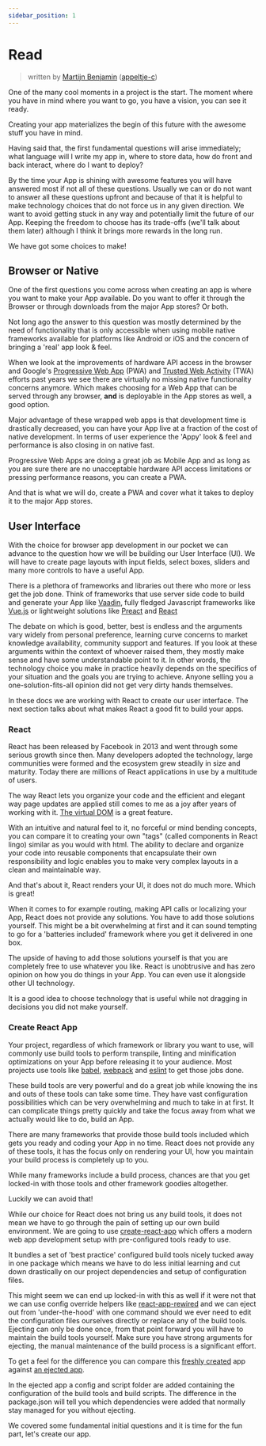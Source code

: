 ```yaml
---
sidebar_position: 1
---
```


# Read

> written by [Martijn Benjamin](https://www.linkedin.com/in/martijn-benjamin/) ([appeltje-c](https://github.com/appeltje-c))

One of the many cool moments in a project is the start. The moment where you have
in mind where you want to go, you have a vision, you can see it ready.

Creating your app materializes the begin of this future with the awesome stuff
you have in mind.

Having said that, the first fundamental questions will arise immediately; what
language will I write my app in, where to store data, how do front and back
interact, where do I want to deploy?

By the time your App is shining with awesome features you will have answered most
if not all of these questions. Usually we can or do not want to answer all these
questions upfront and because of that it is helpful to make technology choices that
do not force us in any given direction. We want to avoid getting stuck in any way
and potentially limit the future of our App. Keeping the freedom to choose has its
trade-offs (we'll talk about them later) although I think it brings more rewards
in the long run.

We have got some choices to make!

## Browser or Native

One of the first questions you come across when creating an app is where you want
to make your App available. Do you want to offer it through the Browser or through
downloads from the major App stores? Or both.

Not long ago the answer to this question was mostly determined by the need of
functionality that is only accessible when using mobile native frameworks available
for platforms like Android or iOS and the concern of bringing a 'real' app look &
feel.

When we look at the improvements of hardware API access in the browser and Google's
[Progressive Web App](https://web.dev/learn/pwa/welcome) (PWA)
and [Trusted Web Activity](https://developer.chrome.com/docs/android/trusted-web-activity)
(TWA) efforts past years we see there are virtually no missing native functionality
concerns anymore. Which makes choosing for a Web App that can be served through any
browser, **and** is deployable in the App stores as well, a good option.

Major advantage of these wrapped web apps is that development time is drastically
decreased, you can have your App live at a fraction of the cost of native development.
In terms of user experience the 'Appy' look & feel and performance is also closing
in on native fast.

Progressive Web Apps are doing a great job as Mobile App and as long as you are sure
there are no unacceptable hardware API access limitations or pressing performance
reasons, you can create a PWA.

And that is what we will do, create a PWA and cover what it takes to deploy it to
the major App stores.

## User Interface

With the choice for browser app development in our pocket we can advance to the
question how we will be building our User Interface (UI). We will have to create
page layouts with input fields, select boxes, sliders and many more controls to
have a useful App.

There is a plethora of frameworks and libraries out there who more or less get
the job done. Think of frameworks that use server side code to build and generate
your App like [Vaadin](https://vaadin.com/), fully fledged Javascript frameworks
like [Vue.js](https://vuejs.org) or lightweight solutions like [Preact](https://preactjs.com/)
and [React](https://react.dev)

The debate on which is good, better, best is endless and the arguments vary widely
from personal preference, learning curve concerns to market knowledge availability,
community support and features. If you look at these arguments within the context
of whoever raised them, they mostly make sense and have some understandable point
to it. In other words, the technology choice you make in practice heavily depends
on the specifics of your situation and the goals you are trying to achieve.
Anyone selling you a one-solution-fits-all opinion did not get very dirty hands themselves.

In these docs we are working with React to create our user interface.
The next section talks about what makes React a good fit to build your apps.

### React

React has been released by Facebook in 2013 and went through some serious growth
since then. Many developers adopted the technology, large communities were formed
and the ecosystem grew steadily in size and maturity. Today there are millions of
React applications in use by a multitude of users.

The way React lets you organize your code and the efficient and elegant way page
updates are applied still comes to me as a joy after years of working with it.
[The virtual DOM](https://www.codecademy.com/article/react-virtual-dom) is a great
feature.

With an intuitive and natural feel to it, no forceful or mind bending concepts,
you can compare it to creating your own "tags" (called components in React lingo)
similar as you would with html. The ability to declare and organize your code into
reusable components that encapsulate their own responsibility and logic enables
you to make very complex layouts in a clean and maintainable way.

And that's about it, React renders your UI, it does not do much more. Which is great!

When it comes to for example routing, making API calls or localizing your App, React
does not provide any solutions. You have to add those solutions yourself. This might
be a bit overwhelming at first and it can sound tempting to go for a 'batteries included'
framework where you get it delivered in one box.

The upside of having to add those solutions yourself is that you are completely free
to use whatever you like. React is unobtrusive and has zero opinion on how you do
things in your App. You can even use it alongside other UI technology.

It is a good idea to choose technology that is useful while not dragging in
decisions you did not make yourself.

### Create React App

Your project, regardless of which framework or library you want to use, will commonly
use build tools to perform transpile, linting and minification optimizations on your
App before releasing it to your audience.
Most projects use tools like [babel](https://babeljs.io/), [webpack](https://webpack.js.org/)
and [eslint](https://eslint.org/) to get those jobs done.

These build tools are very powerful and do a great job while knowing the ins and
outs of these tools can take some time. They have vast configuration possibilities
which can be very overwhelming and much to take in at first. It can complicate
things pretty quickly and take the focus away from what we actually would like
to do, build an App.

There are many frameworks that provide those build tools included which gets you
ready and coding your App in no time. React does not provide any of these tools,
it has the focus only on rendering your UI, how you maintain your build process
is completely up to you.

While many frameworks include a build process, chances are that you get locked-in
with those tools and other framework goodies altogether.

Luckily we can avoid that!

While our choice for React does not bring us any build tools, it does not mean we
have to go through the pain of setting up our own build environment. We are going
to use [create-react-app](https://create-react-app.dev) which offers a modern web
app development setup with pre-configured tools ready to use.

It bundles a set of 'best practice' configured build tools nicely tucked away in
one package which means we have to do less initial learning and cut down
drastically on our project dependencies and setup of configuration files.

This might seem we can end up locked-in with this as well if it were not that we can use config override helpers like 
[react-app-rewired](https://github.com/timarney/react-app-rewired) and we can eject out from 'under-the-hood' 
with one command should we ever need to edit the configuration files ourselves directly or replace any of the build tools.
Ejecting can only be done once, from that point forward you will have to maintain the build tools yourself. Make sure 
you have strong arguments for ejecting, the manual maintenance of the build process is a significant effort.

To get a feel for the difference you can compare this [freshly created](https://github.com/appeltje-c/starter-app/tree/02-starting-your-app)
app against [an ejected app](https://github.com/appeltje-c/starter-app/tree/02-starting-you-app-ejected).

In the ejected app a config and script folder are added containing the configuration
of the build tools and build scripts. The difference in the package.json will tell
you which dependencies were added that normally stay managed for you without ejecting.

We covered some fundamental initial questions and it is time for the fun part,
let's create our app.
